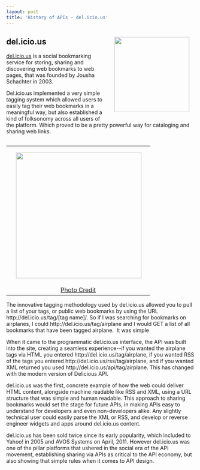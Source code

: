```yaml
---
layout: post
title: 'History of APIs - del.icio.us'
---
```

<p><img style="padding: 15px;" src="https://s3.amazonaws.com/kinlane-productions/api-evangelist/delicious/delicious-logo.jpg" alt="" width="200" align="right" /></p>
<h2>del.icio.us</h2>
<p><a href="https://delicious.com/">del.icio.us</a> is a social bookmarking service for storing, sharing and discovering web bookmarks to web pages, that was founded by Jousha Schachter in 2003.</p>
<p>Del.icio.us implemented a very simple tagging system which allowed users to easily tag their web bookmarks in a meaningful way, but also established a kind of folksonomy across all  users of the platform.  Which proved to be a pretty powerful way for cataloging and sharing web links.</p>
<table align="right">
<tbody>
<tr>
<td align="center"><a href="http://www.flickr.com/photos/joshu/765796263/in/set-72157600740166824/" target="_blank"><img style="padding: 15px;" src="https://s3.amazonaws.com/kinlane-productions/api-evangelist/delicious/delicious-original-screenshot.jpg" alt="" width="335" align="right" /></a></td>
</tr>
<tr>
<td align="center"><a href="http://www.flickr.com/photos/joshu/765796263/in/set-72157600740166824/" target="_blank">Photo Credit</a></td>
</tr>
</tbody>
</table>
<p>The innovative tagging methodology used by del.icio.us allowed you to pull a list of your tags, or public web bookmarks by using the URL http://del.icio.us/tag/[tag name]/. So if I was searching for bookmarks on airplanes, I could http://del.icio.us/tag/airplane and I would GET a list of all bookmarks that have been tagged airplane. &nbsp;It was simple</p>
<p>When it came to the programmatic del.icio.us interface, the API was built into the site, creating a seamless experience--if you wanted the airplane tags via HTML you entered http://del.icio.us/tag/airplane, if you wanted RSS of the tags you entered http://del.icio.us/rss/tag/airplane, and if you wanted XML returned you used http://del.icio.us/api/tag/airplane. This has changed with the modern version of Delicious API.</p>
<p>del.icio.us was the first, concrete example of how the web could deliver HTML content, alongside machine readable like RSS and XML, using a URL structure that was simple and human readable. This approach to sharing bookmarks would set the stage for future APIs, in making APIs easy to understand for developers and even non-developers alike. Any slightly technical user could easily parse the XML or RSS, and develop or reverse engineer widgets and apps around del.icio.us content.</p>
<p>del.icio.us has been sold twice since its early popularity, which included to Yahoo! in 2005 and AVOS Systems on April, 2011. However del.icio.us was one of the pillar platforms that ushered in the social era of the API movement, establishing sharing via APIs as critical to the API economy, but also showing that simple rules when it comes to API design.</p>